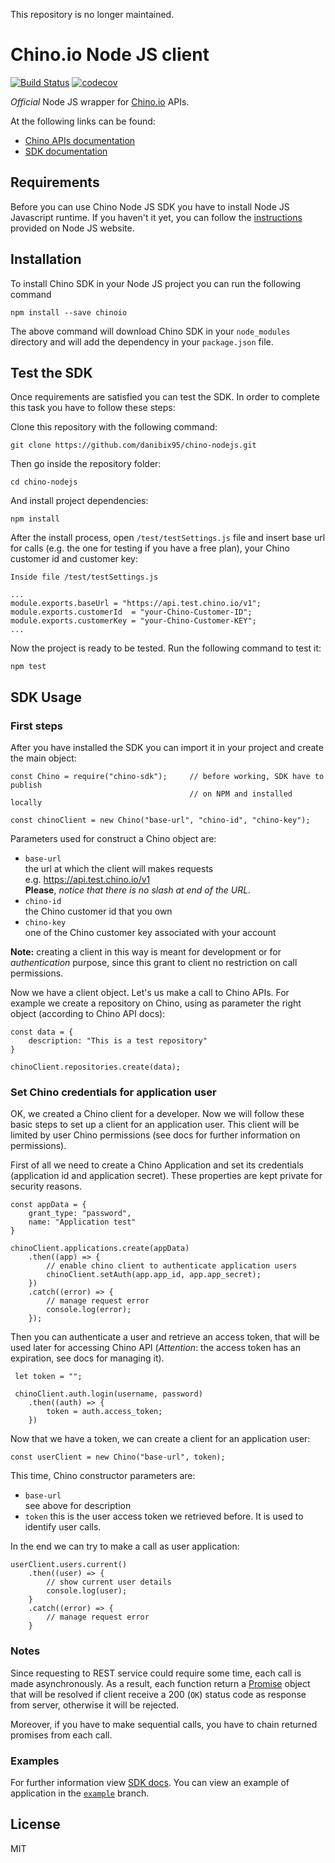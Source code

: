 This repository is no longer maintained.

# Chino.io Node JS client
[![Build Status](https://travis-ci.org/danibix95/chino-nodejs.svg?branch=master)](https://travis-ci.org/danibix95/chino-nodejs) [![codecov](https://codecov.io/gh/danibix95/chino-nodejs/branch/master/graph/badge.svg)](https://codecov.io/gh/danibix95/chino-nodejs)

*Official* Node JS wrapper for [Chino.io](https://chino.io) APIs.

At the following links can be found:
- [Chino APIs documentation](https://docs.chino.io)
- [SDK documentation][1]

## Requirements
Before you can use Chino Node JS SDK you have to install Node JS Javascript runtime. If you haven't it yet, you can follow the [instructions](https://nodejs.org/en/download/package-manager/) provided on Node JS website.

## Installation
To install Chino SDK in your Node JS project you can run the following command

    npm install --save chinoio
    
The above command will download Chino SDK in your `node_modules` directory and will add the dependency in your `package.json` file.

## Test the SDK
Once requirements are satisfied you can test the SDK. In order to complete this task you have to follow these steps:

Clone this repository with the following command:
    
    git clone https://github.com/danibix95/chino-nodejs.git

Then go inside the repository folder:
   
    cd chino-nodejs
And install project dependencies:

    npm install
After the install process, open `/test/testSettings.js` file and insert base url for calls (e.g. the one for testing if you have a free plan), your Chino customer id and customer key:

    Inside file /test/testSettings.js
    
    ...
    module.exports.baseUrl = "https://api.test.chino.io/v1";
    module.exports.customerId  = "your-Chino-Customer-ID";
    module.exports.customerKey = "your-Chino-Customer-KEY";
    ...
    
Now the project is ready to be tested. Run the following command to test it:

    npm test

## SDK Usage
### First steps
After you have installed the SDK you can import it in your project and create the main object:

    const Chino = require("chino-sdk");     // before working, SDK have to publish
                                            // on NPM and installed locally
    
    const chinoClient = new Chino("base-url", "chino-id", "chino-key");

Parameters used for construct a Chino object are:
- `base-url`  
    the url at which the client will makes requests  
    e.g.    https://api.test.chino.io/v1  
    **Please**, *notice that there is no slash at end of the URL.*
- `chino-id`  
    the Chino customer id that you own
- `chino-key`  
    one of the Chino customer key associated with your account

**Note:** creating a client in this way is meant for development or for *authentication* purpose, since this grant to client no restriction on call permissions.
    
Now we have a client object. Let's us make a call to Chino APIs. For example we create a repository on Chino, using as parameter the right object (according to Chino API docs):

    const data = {
        description: "This is a test repository"
    }
 
    chinoClient.repositories.create(data);

### Set Chino credentials for application user
OK, we created a Chino client for a developer. Now we will follow these basic steps to set up a client for an application user. This client will be limited by user Chino permissions (see docs for further information on permissions).
 
First of all we need to create a Chino Application and set its credentials (application id and application secret). These properties are kept private for security reasons.
 
    const appData = {
        grant_type: "password",
        name: "Application test"
    }
    
    chinoClient.applications.create(appData)
        .then((app) => {
            // enable chino client to authenticate application users 
            chinoClient.setAuth(app.app_id, app.app_secret);
        })
        .catch((error) => {
            // manage request error
            console.log(error);
        });
 
Then you can authenticate a user and retrieve an access token, that will be used later for accessing Chino API (*Attention*: the access token has an expiration, see docs for managing it).
      
     let token = "";
     
     chinoClient.auth.login(username, password)
        .then((auth) => {
            token = auth.access_token;
        })
        
Now that we have a token, we can create a client for an application user:
  
    const userClient = new Chino("base-url", token);
    
This time, Chino constructor parameters are:
- `base-url`  
    see above for description
- `token`
    this is the user access token we retrieved before. It is used to identify user calls.

In the end we can try to make a call as user application:
    
    userClient.users.current()
        .then((user) => {
            // show current user details
            console.log(user);
        }
        .catch((error) => {
            // manage request error
        }
        
### Notes
 Since requesting to REST service could require some time, each call is made asynchronously. As a result, each function return a [Promise](https://developer.mozilla.org/en-US/docs/Web/JavaScript/Reference/Global_Objects/Promise) object that will be resolved if client receive a 200 (`OK`) status code as response from server, otherwise it will be rejected.
 
 Moreover, if you have to make sequential calls, you have to chain returned promises from each call.

### Examples
For further information view [SDK docs][1]. You can view an example of application in the [`example`](https://github.com/chinoio/chino-nodejs/tree/example) branch.

## License

MIT

[1]: https://danibix95.github.io/chino-nodejs/
